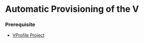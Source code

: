 # Automatic Provisioning of the V

### Prerequisite
- [VProfile Project](https://github.com/Sulemoore/DevOps-Projects/tree/main/VProfile-Project)
